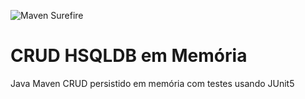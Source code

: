 ﻿![Maven Surefire](https://img.shields.io/badge/maven--surefire-2.21.0-brightgreen.svg)

# CRUD HSQLDB em Memória
Java Maven CRUD persistido em memória com testes usando JUnit5
